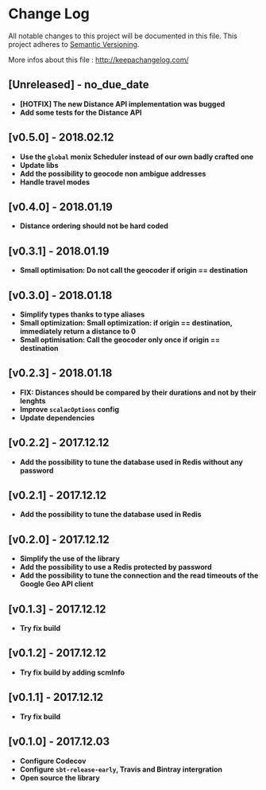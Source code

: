 # Change Log
All notable changes to this project will be documented in this file.
This project adheres to [Semantic Versioning](http://semver.org/).

More infos about this file : http://keepachangelog.com/

## [Unreleased] - no_due_date

- **[HOTFIX] The new Distance API implementation was bugged**
- **Add some tests for the Distance API**

## [v0.5.0] - 2018.02.12

- **Use the `global` monix Scheduler instead of our own badly crafted one**
- **Update libs**
- **Add the possibility to geocode non ambigue addresses**
- **Handle travel modes**

## [v0.4.0] - 2018.01.19

- **Distance ordering should not be hard coded**

## [v0.3.1] - 2018.01.19

- **Small optimisation: Do not call the geocoder if origin == destination**

## [v0.3.0] - 2018.01.18

- **Simplify types thanks to type aliases**
- **Small optimization: Small optimization: if origin == destination, immediately return a distance to 0**
- **Small optimisation: Call the geocoder only once if origin == destination**

## [v0.2.3] - 2018.01.18

- **FIX: Distances should be compared by their durations and not by their lenghts**
- **Improve `scalacOptions` config**
- **Update dependencies**

## [v0.2.2] - 2017.12.12

- **Add the possibility to tune the database used in Redis without any password**

## [v0.2.1] - 2017.12.12

- **Add the possibility to tune the database used in Redis**

## [v0.2.0] - 2017.12.12

- **Simplify the use of the library**
- **Add the possibility to use a Redis protected by password**
- **Add the possibility to tune the connection and the read timeouts of the Google Geo API client**

## [v0.1.3] - 2017.12.12

- **Try fix build**

## [v0.1.2] - 2017.12.12

- **Try fix build by adding scmInfo**

## [v0.1.1] - 2017.12.12

- **Try fix build**

## [v0.1.0] - 2017.12.03

- **Configure Codecov**
- **Configure `sbt-release-early`, Travis and Bintray intergration** 
- **Open source the library**